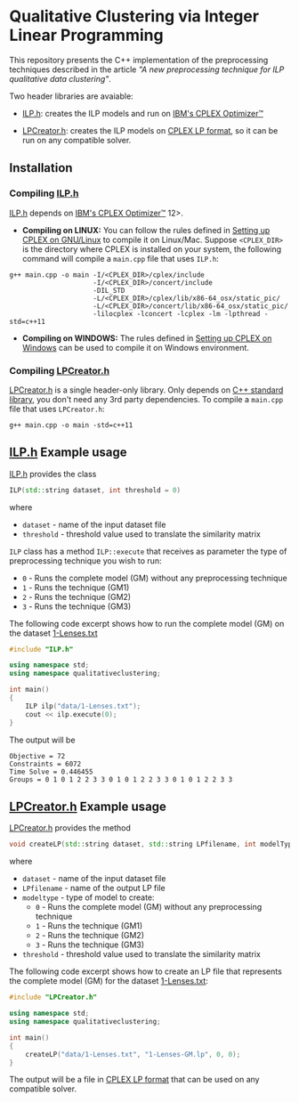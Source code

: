 # Qualitative Clustering via Integer Linear Programming

This repository presents the C++ implementation of the preprocessing techniques described in the article _"A new preprocessing technique for ILP qualitative data clustering"_. 

Two header libraries are avaiable:

* [ILP.h](ILP.h): creates the ILP models and run on [IBM's CPLEX Optimizer™](http://www.ibm.com/software/commerce/optimization/cplex-optimizer/)

* [LPCreator.h](LPCreator.h): creates the ILP models on [CPLEX LP format](https://www.ibm.com/support/knowledgecenter/SSSA5P_12.5.0/ilog.odms.cplex.help/CPLEX/FileFormats/topics/LP.html), so it can be run on any compatible solver.

Installation
------------

### Compiling [ILP.h](ILP.h)

[ILP.h](ILP.h) depends on [IBM's CPLEX Optimizer™](http://www.ibm.com/software/commerce/optimization/cplex-optimizer/) 12>. 

* **Compiling on LINUX:** You can follow the rules defined in [Setting up CPLEX on GNU/Linux](https://www.ibm.com/support/knowledgecenter/SSSA5P_12.7.1/ilog.odms.cplex.help/CPLEX/GettingStarted/topics/set_up/GNU_Linux.html)
to compile it on Linux/Mac. Suppose `<CPLEX_DIR>` is the directory where CPLEX is installed on your system, the following command will compile a `main.cpp` file that uses `ILP.h`: 

```
g++ main.cpp -o main -I/<CPLEX_DIR>/cplex/include 
                     -I/<CPLEX_DIR>/concert/include
                     -DIL_STD 
                     -L/<CPLEX_DIR>/cplex/lib/x86-64_osx/static_pic/ 
                     -L/<CPLEX_DIR>/concert/lib/x86-64_osx/static_pic/ 
                     -lilocplex -lconcert -lcplex -lm -lpthread -std=c++11
```

* **Compiling on WINDOWS:** The rules defined in [Setting up CPLEX on Windows](https://www.ibm.com/support/knowledgecenter/SSSA5P_12.7.1/ilog.odms.cplex.help/CPLEX/GettingStarted/topics/set_up/Windows.html) can be used to compile it on Windows environment.

### Compiling [LPCreator.h](LPCreator.h)

[LPCreator.h](LPCreator.h) is a single header-only library. Only depends on [C++ standard library](http://en.cppreference.com/w/cpp/header), you don't need any 3rd party dependencies. To compile a `main.cpp` file that uses `LPCreator.h`:

```
g++ main.cpp -o main -std=c++11
```

[ILP.h](ILP.h)  Example usage 
-------------

[ILP.h](ILP.h) provides the class 

```c++
ILP(std::string dataset, int threshold = 0)
```
where 
 - `dataset` - name of the input dataset file
 - `threshold` - threshold value used to translate the similarity matrix

`ILP` class has a method `ILP::execute` that receives as parameter the type of preprocessing technique you wish to run:
 - `0` - Runs the complete model (GM) without any preprocessing technique
 - `1` - Runs the technique (GM1)
 - `2` - Runs the technique (GM2)
 - `3` - Runs the technique (GM3)
 
 The following code excerpt shows how to run the complete model (GM) on the dataset [1-Lenses.txt](data/1-Lenses.txt)

```c++
#include "ILP.h"

using namespace std;
using namespace qualitativeclustering;

int main()
{
    ILP ilp("data/1-Lenses.txt");
    cout << ilp.execute(0);
}
```

The output will be
```
Objective = 72
Constraints = 6072
Time Solve = 0.446455
Groups = 0 1 0 1 2 2 3 3 0 1 0 1 2 2 3 3 0 1 0 1 2 2 3 3
```

[LPCreator.h](LPCreator.h) Example usage
-------------

[LPCreator.h](LPCreator.h) provides the method

```cpp
void createLP(std::string dataset, std::string LPfilename, int modelType, int threshold=0)
```
where 
 - `dataset` - name of the input dataset file
 - `LPfilename` - name of the output LP file
 - `modeltype` - type of model to create:
   - `0` - Runs the complete model (GM) without any preprocessing technique
   - `1` - Runs the technique (GM1)
   - `2` - Runs the technique (GM2)
   - `3` - Runs the technique (GM3)
 - `threshold` - threshold value used to translate the similarity matrix

The following code excerpt shows how to create an LP file that represents the complete model (GM) for the dataset [1-Lenses.txt](data/1-Lenses.txt):

```c++
#include "LPCreator.h"

using namespace std;
using namespace qualitativeclustering;

int main()
{
    createLP("data/1-Lenses.txt", "1-Lenses-GM.lp", 0, 0);
}
```
The output will be a file in [CPLEX LP format](https://www.ibm.com/support/knowledgecenter/SSSA5P_12.5.0/ilog.odms.cplex.help/CPLEX/FileFormats/topics/LP.html) that can be used on any compatible solver. 
